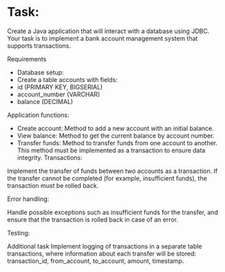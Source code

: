 # Task:
Create a Java application that will interact with a database using JDBC. Your task is to implement a bank account management system that supports transactions.

Requirements
- Database setup:
- Create a table accounts with fields:
- id (PRIMARY KEY, BIGSERIAL)
- account_number (VARCHAR)
- balance (DECIMAL)

Application functions:
- Create account: Method to add a new account with an initial balance.
- View balance: Method to get the current balance by account number.
- Transfer funds: Method to transfer funds from one account to another. This method must be implemented as a transaction to ensure data integrity.
Transactions:

Implement the transfer of funds between two accounts as a transaction. If the transfer cannot be completed (for example, insufficient funds), the transaction must be rolled back.

Error handling:

Handle possible exceptions such as insufficient funds for the transfer, and ensure that the transaction is rolled back in case of an error.

Testing:

Additional task
Implement logging of transactions in a separate table transactions, where information about each transfer will be stored: transaction_id, from_account, to_account, amount, timestamp.
